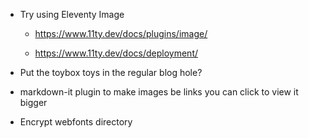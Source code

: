 - Try using Eleventy Image

  - https://www.11ty.dev/docs/plugins/image/

  - https://www.11ty.dev/docs/deployment/

- Put the toybox toys in the regular blog hole?

- markdown-it plugin to make images be links you can click to view it bigger

- Encrypt webfonts directory
